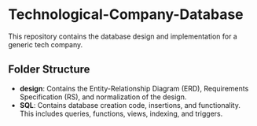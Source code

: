 # Technological-Company-Database

This repository contains the database design and implementation for a generic tech company.

## Folder Structure

- **design**: Contains the Entity-Relationship Diagram (ERD), Requirements Specification (RS), and normalization of the design.
- **SQL**: Contains database creation code, insertions, and functionality. This includes queries, functions, views, indexing, and triggers.

